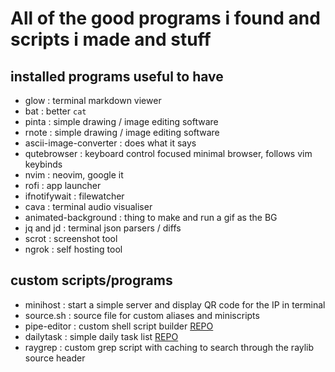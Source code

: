 # All of the good programs i found and scripts i made and stuff

## installed programs useful to have

- glow                  : terminal markdown viewer
- bat                   : better `cat`
- pinta                 : simple drawing / image editing software
- rnote                 : simple drawing / image editing software
- ascii-image-converter : does what it says
- qutebrowser           : keyboard control focused minimal browser, follows vim keybinds
- nvim                  : neovim, google it
- rofi                  : app launcher
- ifnotifywait          : filewatcher
- cava                  : terminal audio visualiser
- animated-background   : thing to make and run a gif as the BG
- jq and jd             : terminal json parsers / diffs
- scrot                 : screenshot tool
- ngrok                 : self hosting tool
## custom scripts/programs

- minihost              : start a simple server and display QR code for the IP in terminal
- source.sh             : source file for custom aliases and miniscripts
- pipe-editor           : custom shell script builder [REPO](https://github.com/Fran-B-Git/pipe-editor/)
- dailytask             : simple daily task list [REPO](https://github.com/Fran-B-Git/dailytask)
- raygrep               : custom grep script with caching to search through the raylib source header 
